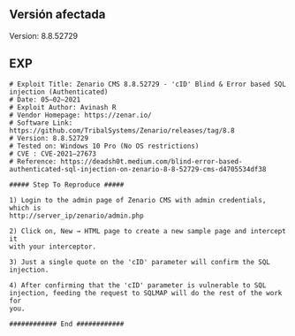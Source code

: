 <languages />

Versión afectada
----------------

Version: 8.8.52729

EXP
---

    # Exploit Title: Zenario CMS 8.8.52729 - 'cID' Blind & Error based SQL injection (Authenticated)
    # Date: 05–02–2021
    # Exploit Author: Avinash R
    # Vendor Homepage: https://zenar.io/
    # Software Link: https://github.com/TribalSystems/Zenario/releases/tag/8.8
    # Version: 8.8.52729
    # Tested on: Windows 10 Pro (No OS restrictions)
    # CVE : CVE-2021–27673
    # Reference: https://deadsh0t.medium.com/blind-error-based-authenticated-sql-injection-on-zenario-8-8-52729-cms-d4705534df38

    ##### Step To Reproduce #####

    1) Login to the admin page of Zenario CMS with admin credentials, which is
    http://server_ip/zenario/admin.php

    2) Click on, New → HTML page to create a new sample page and intercept it
    with your interceptor.

    3) Just a single quote on the 'cID' parameter will confirm the SQL
    injection.

    4) After confirming that the 'cID' parameter is vulnerable to SQL
    injection, feeding the request to SQLMAP will do the rest of the work for
    you.

    ############ End ############